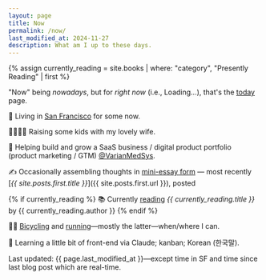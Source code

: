 ```yaml
---
layout: page
title: Now
permalink: /now/
last_modified_at: 2024-11-27
description: What am I up to these days. 
---
```

<div id="postDate" data-post-date="{{ site.posts.first.date | date: '%Y-%m-%dT%H:%M:%SZ' }}"></div>
{% assign currently_reading = site.books | where: "category", "Presently Reading" | first %}

<script src="/assets/js/timediff.js"></script>
<script src="/assets/js/current-date.js"></script>

"Now" being *nowadays*, but for *right now* (i.e., <span id="current-date">Loading...</span>), that's the [today](/today/) page.

📍 Living in [San Francisco](/sf/) for some <span id="TimeinSF"></span> now.

👨‍👩‍👧‍👦 Raising some kids with my lovely wife.

💼 Helping build and grow a SaaS business / digital product portfolio (product marketing / GTM) [@VarianMedSys](https://x.com/VarianMedSys).

✍ Occasionally assembling thoughts in [mini-essay form](/blog/) — most recently [*{{ site.posts.first.title }}*]({{ site.posts.first.url }}), posted <span id="timeDifferenceInline"></span>

{% if currently_reading %}
📚 Currently [reading](/books/) *{{ currently_reading.title }}* by {{ currently_reading.author }}
{% endif %}

🚴‍♂️ [Bicycling](/cycling/) and [running](/running/)—mostly the latter—when/where I can.

🌱 Learning a little bit of front-end via Claude; kanban; Korean (한국말).

<span class="muted small">Last updated: {{ page.last_modified_at }}—except time in SF and time since last blog post which are real-time.</span>
